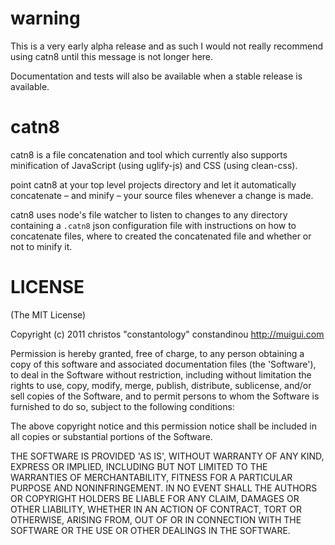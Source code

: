 # warning

This is a very early alpha release and as such I would not really recommend using catn8 until this message is not longer here.

Documentation and tests will also be available when a stable release is available.

# catn8
catn8 is a file concatenation and tool which currently also supports minification of JavaScript (using uglify-js) and CSS (using clean-css).

point catn8 at your top level projects directory and let it automatically concatenate – and minify – your source files whenever a change is made.

catn8 uses node's file watcher to listen to changes to any directory containing a `.catn8` json configuration file with instructions on how to concatenate files, where to created the concatenated file and whether or not to minify it.

# LICENSE

(The MIT License)

Copyright (c) 2011 christos "constantology" constandinou http://muigui.com

Permission is hereby granted, free of charge, to any person obtaining a copy of this software and associated documentation files (the 'Software'), to deal in the Software without restriction, including without limitation the rights to use, copy, modify, merge, publish, distribute, sublicense, and/or sell copies of the Software, and to permit persons to whom the Software is furnished to do so, subject to the following conditions:

The above copyright notice and this permission notice shall be included in all copies or substantial portions of the Software.

THE SOFTWARE IS PROVIDED 'AS IS', WITHOUT WARRANTY OF ANY KIND, EXPRESS OR IMPLIED, INCLUDING BUT NOT LIMITED TO THE WARRANTIES OF MERCHANTABILITY, FITNESS FOR A PARTICULAR PURPOSE AND NONINFRINGEMENT. IN NO EVENT SHALL THE AUTHORS OR COPYRIGHT HOLDERS BE LIABLE FOR ANY CLAIM, DAMAGES OR OTHER LIABILITY, WHETHER IN AN ACTION OF CONTRACT, TORT OR OTHERWISE, ARISING FROM, OUT OF OR IN CONNECTION WITH THE SOFTWARE OR THE USE OR OTHER DEALINGS IN THE SOFTWARE.

